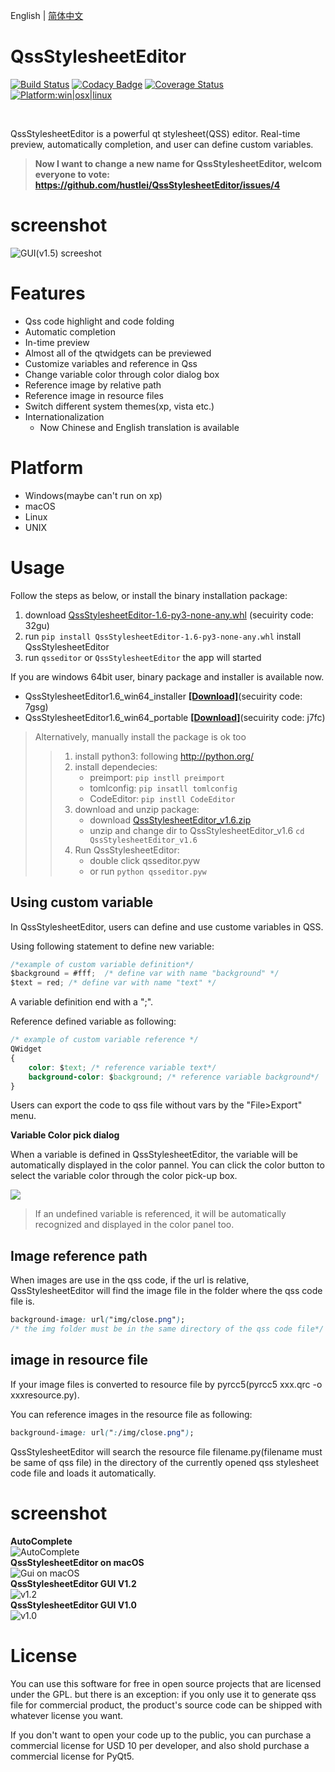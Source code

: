 English | [简体中文](readme_zh-CN.md)

# QssStylesheetEditor

[![Build Status](https://api.travis-ci.com/hustlei/QssStylesheetEditor.svg?branch=master)](https://travis-ci.com/hustlei/QssStylesheetEditor)
[![Codacy Badge](https://api.codacy.com/project/badge/Grade/220d511b3ab146d0b03fef0245e00525)](https://www.codacy.com/manual/hustlei/QssStylesheetEditor?utm_source=github.com&amp;utm_medium=referral&amp;utm_content=hustlei/QssStylesheetEditor&amp;utm_campaign=Badge_Grade)
[![Coverage Status](https://coveralls.io/repos/github/hustlei/QssStylesheetEditor/badge.svg?branch=master)](https://coveralls.io/github/hustlei/QssStylesheetEditor?branch=master)
[<img alt="Platform:win|osx|linux" src="https://raw.githubusercontent.com/hustlei/QssStylesheetEditor/master/docs/assets/badge/platform.svg?sanitize=true" onerror="this.src='https://hustlei.github.io/assets/badge/platform.svg';this.onerror=null" />](https://travis-ci.com/hustlei/QssStylesheetEditor)

<br>

QssStylesheetEditor is a powerful qt stylesheet(QSS) editor.
Real-time preview, automatically completion, and user can define custom variables.


> **Now I want to change a new name for QssStylesheetEditor, welcom everyone to vote: <https://github.com/hustlei/QssStylesheetEditor/issues/4>**


# screenshot

![GUI(v1.5) screeshot](https://hustlei.github.io/software/QssStylesheetEditor/screenshot/en/QssStylesheetEditor_v1.5.png  "GUI(v1.5)")

# Features

+ Qss code highlight and code folding
+ Automatic completion
+ In-time preview
+ Almost all of the qtwidgets can be previewed
+ Customize variables and reference in Qss
+ Change variable color through color dialog box
+ Reference image by relative path
+ Reference image in resource files
+ Switch different system themes(xp, vista etc.)
+ Internationalization
  + Now Chinese and English translation is available

# Platform

+ Windows(maybe can't run on xp)
+ macOS
+ Linux
+ UNIX


# Usage

Follow the steps as below, or install the binary installation package:

1. download [QssStylesheetEditor-1.6-py3-none-any.whl](https://pan.baidu.com/s/1PHa93Q4R1BPHcQDweawEnw) (secuirity code: 32gu)
2. run `pip install QssStylesheetEditor-1.6-py3-none-any.whl` install QssStylesheetEditor
3. run `qsseditor` or `QssStylesheetEditor` the app will started

If you are windows 64bit user, binary package and installer is available now.

+ QssStylesheetEditor1.6_win64_installer **[[Download]](https://pan.baidu.com/s/1VIlN7PuEReBR_Uen-qDRYw)**(secuirity code: 7gsg)
+ QssStylesheetEditor1.6_win64_portable  **[[Download]](https://pan.baidu.com/s/1d8QJH6EbGcZXi7GjbkPlsQ)**(secuirity code: j7fc)


> Alternatively, manually install the package is ok too
> 
>> 1. install python3: following <http://python.org/>
>> 2. install dependecies:
>>     - preimport: `pip instll preimport`
>>     - tomlconfig: `pip insatll tomlconfig`
>>     - CodeEditor: `pip instll CodeEditor`
>> 3. download and unzip package:
>>     + download [QssStylesheetEditor_v1.6.zip](https://github.com/hustlei/QssStylesheetEditor/releases)
>>     + unzip and change dir to QssStylesheetEditor_v1.6 `cd QssStylesheetEditor_v1.6`
>> 4. Run QssStylesheetEditor:
>>     + double click qsseditor.pyw
>>     + or run `python qsseditor.pyw`


## Using custom variable 

In QssStylesheetEditor, users can define and use custome variables in QSS. 

Using following statement to define new variable:

~~~js
/*example of custom variable definition*/
$background = #fff;  /* define var with name "background" */
$text = red; /* define var with name "text" */
~~~

A variable definition end with a ";".

Reference defined variable as following:

~~~css
/* example of custom variable reference */
QWidget
{
    color: $text; /* reference variable text*/
    background-color: $background; /* reference variable background*/
}
~~~


Users can export the code to qss file without vars by the "File>Export" menu.


**Variable Color pick dialog**

When a variable is defined in QssStylesheetEditor, the variable will be automatically displayed in the color pannel. You can click the color button to select the variable color through the color pick-up box.

<img src="https://raw.githubusercontent.com/hustlei/QssStylesheetEditor/master/docs/assets/screenshot/ColorDlg_v1.3.png" style="max-height:480px;max-width:960px"/>

> If an undefined variable is referenced, it will be automatically recognized and displayed in the color panel too. 

## Image reference path

When images are use in the qss code, if the url is relative,  QssStylesheetEditor will find the image file in the folder where the qss code file is.

~~~css
background-image: url("img/close.png");
/* the img folder must be in the same directory of the qss code file*/
~~~


## image in resource file

If your image files is converted to resource file by pyrcc5(pyrcc5 xxx.qrc -o xxxresource.py).

You can reference images in the resource file as following:

~~~css
background-image: url(":/img/close.png");
~~~

QssStylesheetEditor will search the resource file filename.py(filename must be same of qss file) in the directory of the currently opened qss stylesheet code file and loads it automatically.

# screenshot

<div><span><b>AutoComplete</b></span></div>
    <img src="https://raw.githubusercontent.com/hustlei/QssStylesheetEditor/master/docs/assets/screenshot/AutoComplete.png" alt="AutoComplete" style="max-height:480px;max-width:960px"/>

<div><span><b>QssStylesheetEditor on macOS</b></span></div>
    <img src="https://hustlei.github.io/software/QssStylesheetEditor/screenshot/en/QssStylesheetEditor_mac_v1.5.png" alt="Gui on macOS" style="max-height:480px;max-width:960px"/>

<div><span><b>QssStylesheetEditor GUI V1.2</b></span></div>
    <img src="https://raw.githubusercontent.com/hustlei/QssStylesheetEditor/master/docs/assets/screenshot/QssStylesheetEditor_v1.2.png" alt="v1.2" style="max-height:480px;max-width:960px"/>
<div><span><b>QssStylesheetEditor GUI V1.0</b></span></div>
    <img src="https://raw.githubusercontent.com/hustlei/QssStylesheetEditor/master/docs/assets/screenshot/QssStylesheetEditor_v1.0.png" alt="v1.0" style="max-height:480px;max-width:960px"/>


# License
You can use this software for free in open source projects that are licensed under the GPL. but there is an exception: if you only use it to generate qss file for commercial product, the product's source code can be shipped with whatever license you want.

If you don't want to open your code up to the public, you can purchase a commercial license for USD 10 per developer, and also shold purchase a commercial license for PyQt5.
